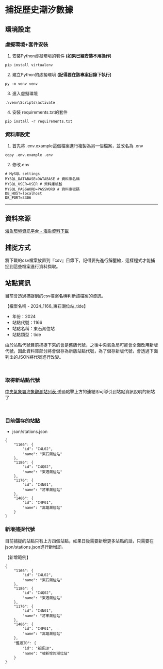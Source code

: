 ﻿# 捕捉歷史潮汐數據

## 環境設定
### 虛擬環境+套件安裝
1. 安裝Python虛擬環境的套件 **(如果已經安裝不用操作)**
```shell=
pip install virtualenv
```

2. 建立Python的虛擬環境 **(記得要在該專案目錄下執行)**
```shell=
py -m venv venv
```
3. 進入虛擬環境
```shell=
.\venv\Scripts\activate
```
4. 安裝 requirements.txt的套件
```shell=
pip install -r requirements.txt
```

### 資料庫設定
1. 首先將 .env.example這個檔案進行複製為另一個檔案，並改名為 .env
```shell=
copy .env.example .env
```
2. 修改.env
```shell=
# MySQL settings
MYSQL_DATABASE=DATABASE # 資料庫名稱
MYSQL_USER=USER # 資料庫帳號
MYSQL_PASSWORD=PASSWORD # 資料庫密碼
DB_HOST=localhost
DB_PORT=3306
```

---

## 資料來源
[海象環境資訊平台 - 海象資料下載](https://ocean.cwa.gov.tw/V2/data_interface/download?dataset=Tide-his&title=%E6%BD%AE%E4%BD%8D%E7%AB%99%E8%A7%80%E6%B8%AC%E6%AD%B7%E5%8F%B2%E8%B3%87%E6%96%99&format=CSV&all_formats=TXT,CSV&token=eyJ0eXAiOiJKV1QiLCJhbGciOiJIUzI1NiJ9.eyJkYXRhc2V0SUQiOiIxNDEiLCJ0IjoxNzI0OTgwODY3fQ.edYS2-29eQkX7DiBfl7FTpQxcVz4Xm9SyL4lKQbx10o)


## 捕捉方式
將下載的csv檔案放置到『csv』目錄下，記得要先進行解壓縮，這樣程式才能捕捉到這些檔案進行資料擷取。


## 站點資訊
目前會透過捕捉到的csv檔案名稱判斷該檔案的資訊。

【檔案名稱 - 2024_1166_東石潮位站_tide】
* 年份：2024
* 站點代號：1166
* 站點名稱：東石潮位站
* 站點類型：tide

由於站點代號目前捕捉下來的會是舊版代號，之後中央氣象局可能會全面改用新版代號，因此資料庫部分將會儲存為新版站點代號，為了儲存新版代號，會透過下面列出的JSON將代號進行改變。

<br>


### 取得新站點代號
[中央氣象署海象觀測站列表	]([oceanapi.cwa.gov.tw](https://oceanapi.cwa.gov.tw/restapi/v2/static/station/station_info.html))
透過點擊上方的連結即可導引到站點資訊說明的網站了

<br>

### 目前儲存的站點
* json/stations.json
```json=
{
    "1166": {
        "id": "C4L02",
        "name": "東石潮位站"
    },
    "1186": {
        "id": "C4Q02",
        "name": "東港潮位站"
    },
    "1176": {
        "id": "C4N01",
        "name": "將軍潮位站"
    },
    "1486": {
        "id": "C4P01",
        "name": "高雄潮位站"
    }
}
```


### 新增捕捉代號
目前捕捉的站點只有上方四個站點，如果日後需要新增更多站點的話，只需要在 json/stations.json進行新增即。

【新增範例】
```json=
{
    "1166": {
        "id": "C4L02",
        "name": "東石潮位站"
    },
    "1186": {
        "id": "C4Q02",
        "name": "東港潮位站"
    },
    "1176": {
        "id": "C4N01",
        "name": "將軍潮位站"
    },
    "1486": {
        "id": "C4P01",
        "name": "高雄潮位站"
    },
	"舊版ID": {
		"id": "新版ID",
		"name": "被新增的潮位站"
	}
}
```

